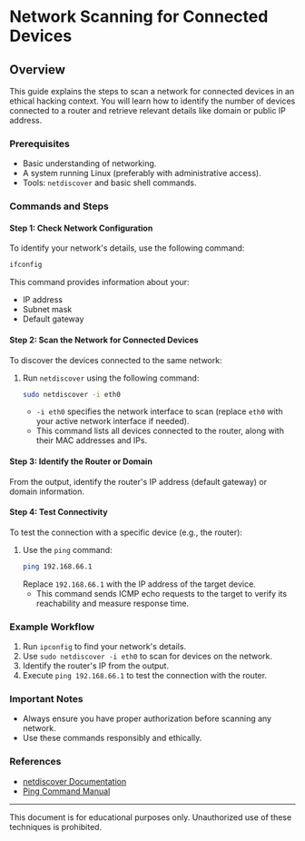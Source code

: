 # Network Scanning for Connected Devices

## Overview
This guide explains the steps to scan a network for connected devices in an ethical hacking context. You will learn how to identify the number of devices connected to a router and retrieve relevant details like domain or public IP address.

### Prerequisites
- Basic understanding of networking.
- A system running Linux (preferably with administrative access).
- Tools: `netdiscover` and basic shell commands.

### Commands and Steps

#### Step 1: Check Network Configuration
To identify your network's details, use the following command:

```bash
ifconfig
```
This command provides information about your:
- IP address
- Subnet mask
- Default gateway

#### Step 2: Scan the Network for Connected Devices
To discover the devices connected to the same network:

1. Run `netdiscover` using the following command:
   ```bash
   sudo netdiscover -i eth0
   ```
   - `-i eth0` specifies the network interface to scan (replace `eth0` with your active network interface if needed).
   - This command lists all devices connected to the router, along with their MAC addresses and IPs.

#### Step 3: Identify the Router or Domain
From the output, identify the router's IP address (default gateway) or domain information.

#### Step 4: Test Connectivity
To test the connection with a specific device (e.g., the router):

1. Use the `ping` command:
   ```bash
   ping 192.168.66.1
   ```
   Replace `192.168.66.1` with the IP address of the target device.
   - This command sends ICMP echo requests to the target to verify its reachability and measure response time.

### Example Workflow
1. Run `ipconfig` to find your network's details.
2. Use `sudo netdiscover -i eth0` to scan for devices on the network.
3. Identify the router's IP from the output.
4. Execute `ping 192.168.66.1` to test the connection with the router.

### Important Notes
- Always ensure you have proper authorization before scanning any network.
- Use these commands responsibly and ethically.

### References
- [netdiscover Documentation](https://github.com/alexxy/netdiscover)
- [Ping Command Manual](https://linux.die.net/man/8/ping)

---
This document is for educational purposes only. Unauthorized use of these techniques is prohibited.
